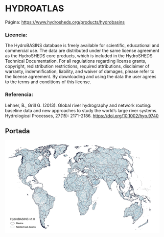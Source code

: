 # HYDROATLAS
Página: https://www.hydrosheds.org/products/hydrobasins

### Licencia: 
The HydroBASINS database is freely available for scientific, educational and commercial use. The data are distributed under the same license agreement as the HydroSHEDS core products, which is included in the HydroSHEDS Technical Documentation. For all regulations regarding license grants, copyright, redistribution restrictions, required attributions, disclaimer of warranty, indemnification, liability, and waiver of damages, please refer to the license agreement.
By downloading and using the data the user agrees to the terms and conditions of this license.

### Referencia:
Lehner, B., Grill G. (2013). Global river hydrography and network routing: baseline data and new approaches to study the world’s large river systems. Hydrological Processes, 27(15): 2171–2186. https://doi.org/10.1002/hyp.9740


## Portada

![Mapa de la distribución de datos de HydroLakes o HydroBasins](distribucion.png)
